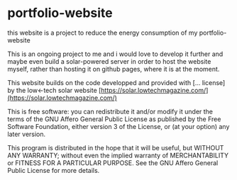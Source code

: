 # portfolio-website
this website is a project to reduce the energy consumption of my portfolio-website

This is an ongoing project to me and i would love to develop it further and maybe even build a solar-powered server in order to host the website myself, rather than hosting it on github pages, where it is at the moment.

This website builds on the code developped and provided with [... license] by the low<-tech solar website [https://solar.lowtechmagazine.com/](https://solar.lowtechmagazine.com/)

This is free software: you can redistribute it and/or modify
it under the terms of the GNU Affero General Public License as published
by the Free Software Foundation, either version 3 of the License, or
(at your option) any later version.

This program is distributed in the hope that it will be useful,
but WITHOUT ANY WARRANTY; without even the implied warranty of
MERCHANTABILITY or FITNESS FOR A PARTICULAR PURPOSE.  See the
GNU Affero General Public License for more details.